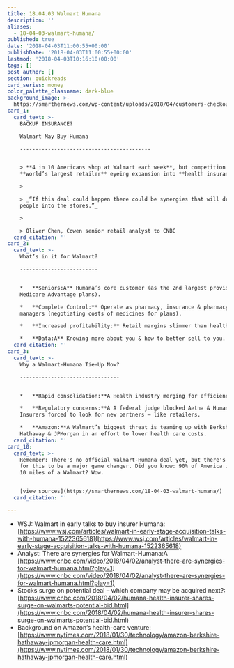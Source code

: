 ```yaml
---
title: 18.04.03 Walmart Humana
description: ''
aliases:
  - 18-04-03-walmart-humana/
published: true
date: '2018-04-03T11:00:55+00:00'
publishDate: '2018-04-03T11:00:55+00:00'
lastmod: '2018-04-03T10:16:10+00:00'
tags: []
post_author: []
section: quickreads
card_series: money
color_palette_classname: dark-blue
background_image: >-
  https://smarthernews.com/wp-content/uploads/2018/04/customers-checkout-after-shopping-walmarts-black-friday-event-on-thursday-nov-26-in-rogers-ark-scaled.jpg
card_1:
  card_text: >-
    BACKUP INSURANCE?  

    Walmart May Buy Humana

    ------------------------------------------


    > **4 in 10 Americans shop at Walmart each week**, but competition has theA
    **world’s largest retailer** eyeing expansion into **health insurance**.

    > 

    > _“If this deal could happen there could be synergies that will drive more
    people into the stores.”_

    > 

    > Oliver Chen, Cowen senior retail analyst to CNBC
  card_citation: ''
card_2:
  card_text: >-
    What’s in it for Walmart?

    -------------------------


    *   **$eniors:A** Humana’s core customer (as the 2nd largest provider of
    Medicare Advantage plans).

    *   **Complete Control:** Operate as pharmacy, insurance & pharmacy benefit
    managers (negotiating costs of medicines for plans).

    *   **Increased profitability:** Retail margins slimmer than health care.

    *   **Data:A** Knowing more about you & how to better sell to you.
  card_citation: ''
card_3:
  card_text: >-
    Why a Walmart-Humana Tie-Up Now?

    --------------------------------


    *   **Rapid consolidation:**A Health industry merging for efficiencies.

    *   **Regulatory concerns:**A A federal judge blocked Aetna & Humana merger.
    Insurers forced to look for new partners – like retailers.

    *   **Amazon:**A Walmart’s biggest threat is teaming up with Berkshire
    Hathaway & JPMorgan in an effort to lower health care costs.
  card_citation: ''
card_10:
  card_text: >-
    Remember: There's no official Walmart-Humana deal yet, but there's potential
    for this to be a major game changer. Did you know: 90% of America is within
    10 miles of a Walmart? Wow.


    [view sources](https://smarthernews.com/18-04-03-walmart-humana/)
  card_citation: ''

---
```

*   WSJ: Walmart in early talks to buy insurer Humana:  
    [https://www.wsj.com/articles/walmart-in-early-stage-acquisition-talks-with-humana-1522365618](https://www.wsj.com/articles/walmart-in-early-stage-acquisition-talks-with-humana-1522365618)
*   Analyst: There are synergies for Walmart-Humana:A [https://www.cnbc.com/video/2018/04/02/analyst-there-are-synergies-for-walmart-humana.html?play=1](https://www.cnbc.com/video/2018/04/02/analyst-there-are-synergies-for-walmart-humana.html?play=1)
*   Stocks surge on potential deal – which company may be acquired next?:  
    [https://www.cnbc.com/2018/04/02/humana-health-insurer-shares-surge-on-walmarts-potential-bid.html](https://www.cnbc.com/2018/04/02/humana-health-insurer-shares-surge-on-walmarts-potential-bid.html)
*   Background on Amazon’s health-care venture: [https://www.nytimes.com/2018/01/30/technology/amazon-berkshire-hathaway-jpmorgan-health-care.html](https://www.nytimes.com/2018/01/30/technology/amazon-berkshire-hathaway-jpmorgan-health-care.html)